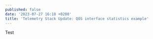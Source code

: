 ```yaml
---
published: false
date: '2023-07-27 16:18 +0200'
title: 'Telemetry Stack Update: QOS interface statistics example'
---
```

Test
